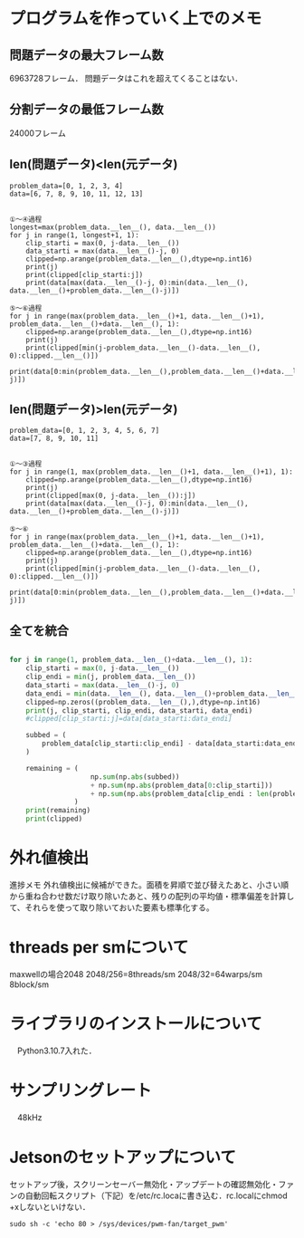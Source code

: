 # プログラムを作っていく上でのメモ

## 問題データの最大フレーム数
6963728フレーム．
問題データはこれを超えてくることはない．


## 分割データの最低フレーム数
24000フレーム

## len(問題データ)<len(元データ)
```
problem_data=[0, 1, 2, 3, 4]
data=[6, 7, 8, 9, 10, 11, 12, 13]


①～④過程
longest=max(problem_data.__len__(), data.__len__())
for j in range(1, longest+1, 1):
    clip_starti = max(0, j-data.__len__())
    data_starti = max(data.__len__()-j, 0)
    clipped=np.arange(problem_data.__len__(),dtype=np.int16)
    print(j)
    print(clipped[clip_starti:j])
    print(data[max(data.__len__()-j, 0):min(data.__len__(), data.__len__()+problem_data.__len__()-j)])

⑤～⑥過程
for j in range(max(problem_data.__len__()+1, data.__len__()+1), problem_data.__len__()+data.__len__(), 1):
    clipped=np.arange(problem_data.__len__(),dtype=np.int16)
    print(j)
    print(clipped[min(j-problem_data.__len__()-data.__len__(), 0):clipped.__len__()])
    print(data[0:min(problem_data.__len__(),problem_data.__len__()+data.__len__()-j)])
```

## len(問題データ)>len(元データ)
```
problem_data=[0, 1, 2, 3, 4, 5, 6, 7]
data=[7, 8, 9, 10, 11]


①～③過程
for j in range(1, max(problem_data.__len__()+1, data.__len__()+1), 1):
    clipped=np.arange(problem_data.__len__(),dtype=np.int16)
    print(j)
    print(clipped[max(0, j-data.__len__()):j])
    print(data[max(data.__len__()-j, 0):min(data.__len__(), data.__len__()+problem_data.__len__()-j)])

⑤～⑥
for j in range(max(problem_data.__len__()+1, data.__len__()+1), problem_data.__len__()+data.__len__(), 1):
    clipped=np.arange(problem_data.__len__(),dtype=np.int16)
    print(j)
    print(clipped[min(j-problem_data.__len__()-data.__len__(), 0):clipped.__len__()])
    print(data[0:min(problem_data.__len__(),problem_data.__len__()+data.__len__()-j)])
```


## 全てを統合
```py

for j in range(1, problem_data.__len__()+data.__len__(), 1):
    clip_starti = max(0, j-data.__len__())
    clip_endi = min(j, problem_data.__len__())
    data_starti = max(data.__len__()-j, 0)
    data_endi = min(data.__len__(), data.__len__()+problem_data.__len__()-j)
    clipped=np.zeros((problem_data.__len__(),),dtype=np.int16)
    print(j, clip_starti, clip_endi, data_starti, data_endi)
    #clipped[clip_starti:j]=data[data_starti:data_endi]

    subbed = (
        problem_data[clip_starti:clip_endi] - data[data_starti:data_endi]
    )

    remaining = (
                    np.sum(np.abs(subbed))
                    + np.sum(np.abs(problem_data[0:clip_starti]))
                    + np.sum(np.abs(problem_data[clip_endi : len(problem_data)]))
                )
    print(remaining)
    print(clipped)
```

# 外れ値検出
進捗メモ
外れ値検出に候補ができた。面積を昇順で並び替えたあと、小さい順から重ね合わせ数だけ取り除いたあと、残りの配列の平均値・標準偏差を計算して、それらを使って取り除いておいた要素も標準化する。


# threads per smについて
maxwellの場合2048
2048/256=8threads/sm
2048/32=64warps/sm
8block/sm

# ライブラリのインストールについて
　Python3.10.7入れた．

# サンプリングレート
　48kHz

# Jetsonのセットアップについて
セットアップ後，スクリーンセーバー無効化・アップデートの確認無効化・ファンの自動回転スクリプト（下記）を/etc/rc.locaに書き込む．rc.localにchmod +xしないといけない．
```
sudo sh -c 'echo 80 > /sys/devices/pwm-fan/target_pwm'
```
